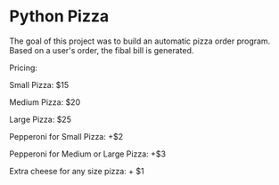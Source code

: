 # Python Pizza

The goal of this project was to build an automatic pizza order program.
Based on a user's order, the fibal bill is generated.

Pricing: 

Small Pizza: $15

Medium Pizza: $20

Large Pizza: $25

Pepperoni for Small Pizza: +$2

Pepperoni for Medium or Large Pizza: +$3

Extra cheese for any size pizza: + $1
